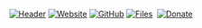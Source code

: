 [![Header](https://files.teunjojo.com/header.png)](https://www.teunjojo.com)
[![Website](https://img.shields.io/badge/website-e0dad3?style=for-the-badge)](https://www.teunjojo.com)
[![GitHub](https://img.shields.io/badge/GitHub-100000?style=for-the-badge)](https://github.com/teunjojo)
[![Files](https://img.shields.io/badge/files-E95420?style=for-the-badge)](https://files.teunjojo.com)&nbsp;
[![Donate](https://img.shields.io/badge/Donate-yellow?style=for-the-badge)](https://www.paypal.com/donate/?hosted_button_id=U9YA79HDTWTZW)
